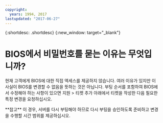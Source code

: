 ```yaml
---
copyright:
  years: 1994, 2017
lastupdated: "2017-06-27"
---
```


{:shortdesc: .shortdesc}
{:new_window: target="_blank"}

# BIOS에서 비밀번호를 묻는 이유는 무엇입니까?

현재 고객에게 BIOS에 대한 직접 액세스를 제공하지 않습니다. 여러 이유가 있지만 이 사실이 BIOS를 변경할 수 없음을 뜻하는 것은 아닙니다. 부팅 순서를 포함하여 BIOS에서 수정해야 하는 사항이 있으면 지원 > 티켓 추가 아래에서 티켓을 작성한 다음 필요한 특정 변경을 요청하십시오.

\*\*참고\*\* 이 경우, 서버를 다시 부팅해야 하므로 다시 부팅을 승인하도록 준비하고 변경을 수행할 시간 범위를 제공하십시오.
